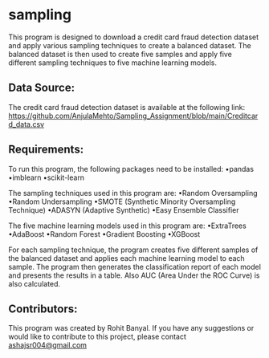 # sampling
This program is designed to download a credit card fraud detection dataset and apply various sampling techniques to create a balanced dataset. The balanced dataset is then used to create five samples and apply five different sampling techniques to five machine learning models.

 ## Data Source:
The credit card fraud detection dataset is available at the following link: https://github.com/AnjulaMehto/Sampling_Assignment/blob/main/Creditcard_data.csv

## Requirements:
To run this program, the following packages need to be installed:
•pandas
•imblearn
•scikit-learn

The sampling techniques used in this program are:
•Random Oversampling
•Random Undersampling
•SMOTE (Synthetic Minority Oversampling Technique)
•ADASYN (Adaptive Synthetic)
•Easy Ensemble Classifier

The five machine learning models used in this program are:
•ExtraTrees
•AdaBoost
•Random Forest
•Gradient Boosting
•XGBoost

For each sampling technique, the program creates five different samples of the balanced dataset and applies each machine learning model to each sample. The program then generates the classification report of each model and presents the results in a table. Also AUC (Area Under the ROC Curve) is also calculated.

## Contributors:
This program was created by Rohit Banyal. If you have any suggestions or would like to contribute to this project, please contact ashajsr004@gmail.com
